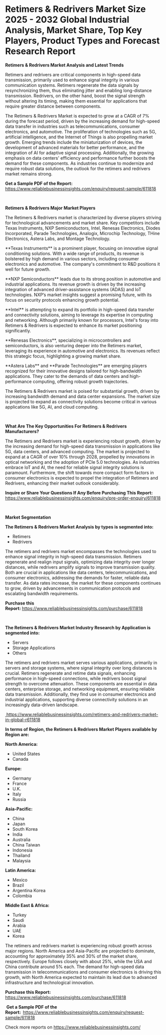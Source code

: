 <p><h1>Retimers & Redrivers Market Size 2025 - 2032 Global Industrial Analysis, Market Share, Top Key Players, Product Types and Forecast Research Report</h1></p><p><strong>Retimers & Redrivers Market Analysis and Latest Trends</strong></p>
<p><p>Retimers and redrivers are critical components in high-speed data transmission, primarily used to enhance signal integrity in various communication systems. Retimers regenerate the data signals by resynchronizing them, thus eliminating jitter and enabling long-distance transmission. Redrivers, on the other hand, boost the signal strength without altering its timing, making them essential for applications that require greater distance between components. </p><p>The Retimers & Redrivers Market is expected to grow at a CAGR of 7% during the forecast period, driven by the increasing demand for high-speed data transfer in industries such as telecommunications, consumer electronics, and automotive. The proliferation of technologies such as 5G, artificial intelligence, and the Internet of Things is also propelling market growth. Emerging trends include the miniaturization of devices, the development of advanced materials for better performance, and the integration of AI for adaptive signal processing. Additionally, the growing emphasis on data centers' efficiency and performance further boosts the demand for these components. As industries continue to modernize and require robust data solutions, the outlook for the retimers and redrivers market remains strong.</p></p>
<p><strong>Get a Sample PDF of the Report:&nbsp;</strong> <a href="https://www.reliablebusinessinsights.com/enquiry/request-sample/611818?utm_campaign=3128&utm_medium=2&utm_source=Github&utm_content=ia&utm_term=23032025&utm_id=retimers-redrivers">https://www.reliablebusinessinsights.com/enquiry/request-sample/611818</a></p>
<p>&nbsp;</p>
<p><strong>Retimers & Redrivers Major Market Players</strong></p>
<p><p>The Retimers & Redrivers market is characterized by diverse players striving for technological advancements and market share. Key competitors include Texas Instruments, NXP Semiconductors, Intel, Renesas Electronics, Diodes Incorporated, Parade Technologies, Analogix, Microchip Technology, THine Electronics, Astera Labs, and Montage Technology.</p><p>**Texas Instruments** is a prominent player, focusing on innovative signal conditioning solutions. With a wide range of products, its revenue is bolstered by high demand in various sectors, including consumer electronics and automotive. The company's commitment to R&D positions it well for future growth.</p><p>**NXP Semiconductors** leads due to its strong position in automotive and industrial applications. Its revenue growth is driven by the increasing integration of advanced driver-assistance systems (ADAS) and IoT technologies. NXP’s market insights suggest a promising future, with its focus on security protocols enhancing growth potential.</p><p>**Intel** is attempting to expand its portfolio in high-speed data transfer and connectivity solutions, aiming to leverage its expertise in computing and networking. Although primarily known for processors, Intel's foray into Retimers & Redrivers is expected to enhance its market positioning significantly.</p><p>**Renesas Electronics**, specializing in microcontrollers and semiconductors, is also venturing deeper into the Retimers market, leveraging its experience in automotive and electronics. Its revenues reflect this strategic focus, highlighting a growing market share.</p><p>**Astera Labs** and **Parade Technologies** are emerging players recognized for their innovative designs tailored for high-bandwidth applications. They cater to the demands of data centers and high-performance computing, offering robust growth trajectories.</p><p>The Retimers & Redrivers market is poised for substantial growth, driven by increasing bandwidth demand and data center expansions. The market size is projected to expand as connectivity solutions become critical in various applications like 5G, AI, and cloud computing.</p></p>
<p>&nbsp;</p>
<p><strong>What Are The Key Opportunities For Retimers & Redrivers Manufacturers?</strong></p>
<p><p>The Retimers and Redrivers market is experiencing robust growth, driven by the increasing demand for high-speed data transmission in applications like 5G, data centers, and advanced computing. The market is projected to expand at a CAGR of over 10% through 2028, propelled by innovations in optical networking and the adoption of PCIe 5.0 technologies. As industries embrace IoT and AI, the need for reliable signal integrity solutions is paramount. Furthermore, the shift towards more compact form factors in consumer electronics is expected to propel the integration of Retimers and Redrivers, enhancing their market outlook considerably.</p></p>
<p><strong>Inquire or Share Your Questions If Any Before Purchasing This Report:</strong> <a href="https://www.reliablebusinessinsights.com/enquiry/pre-order-enquiry/611818?utm_campaign=3128&utm_medium=2&utm_source=Github&utm_content=ia&utm_term=23032025&utm_id=retimers-redrivers">https://www.reliablebusinessinsights.com/enquiry/pre-order-enquiry/611818</a></p>
<p>&nbsp;</p>
<p><strong>Market Segmentation</strong></p>
<p><strong>The Retimers & Redrivers Market Analysis by types is segmented into:</strong></p>
<p><ul><li>Retimers</li><li>Redrivers</li></ul></p>
<p><p>The retimers and redrivers market encompasses the technologies used to enhance signal integrity in high-speed data transmission. Retimers regenerate and realign input signals, optimizing data integrity over longer distances, while redrivers amplify signals to improve transmission quality. Both are crucial in applications like data centers, telecommunications, and consumer electronics, addressing the demands for faster, reliable data transfer. As data rates increase, the market for these components continues to grow, driven by advancements in communication protocols and escalating bandwidth requirements.</p></p>
<p><strong>Purchase this Report:&nbsp;</strong><a href="https://www.reliablebusinessinsights.com/purchase/611818?utm_campaign=3128&utm_medium=2&utm_source=Github&utm_content=ia&utm_term=23032025&utm_id=retimers-redrivers">https://www.reliablebusinessinsights.com/purchase/611818</a></p>
<p>&nbsp;</p>
<p><strong>The Retimers & Redrivers Market Industry Research by Application is segmented into:</strong></p>
<p><ul><li>Servers</li><li>Storage Applications</li><li>Others</li></ul></p>
<p><p>The retimers and redrivers market serves various applications, primarily in servers and storage systems, where signal integrity over long distances is crucial. Retimers regenerate and retime data signals, enhancing performance in high-speed connections, while redrivers boost signal strength to overcome attenuation. These components are essential in data centers, enterprise storage, and networking equipment, ensuring reliable data transmission. Additionally, they find use in consumer electronics and industrial applications, supporting diverse connectivity solutions in an increasingly data-driven landscape.</p></p>
<p><a href="https://www.reliablebusinessinsights.com/retimers-and-redrivers-market-in-global-r611818?utm_campaign=3128&utm_medium=2&utm_source=Github&utm_content=ia&utm_term=23032025&utm_id=retimers-redrivers">&nbsp;https://www.reliablebusinessinsights.com/retimers-and-redrivers-market-in-global-r611818</a></p>
<p><strong>In terms of Region, the Retimers & Redrivers Market Players available by Region are:</strong></p>
<p>
    <p> <strong> North America: </strong>
        <ul>
            <li>United States</li>
            <li>Canada</li>
        </ul>
        </p> 
    <p> <strong> Europe: </strong>
        <ul>
            <li>Germany</li>
            <li>France</li>
            <li>U.K.</li>
            <li>Italy</li>
            <li>Russia</li>
        </ul>
        </p> 
    <p> <strong> Asia-Pacific: </strong>
        <ul>
            <li>China</li>
            <li>Japan</li>
            <li>South Korea</li>
            <li>India</li>
            <li>Australia</li>
            <li>China Taiwan</li>
            <li>Indonesia</li>
            <li>Thailand</li>
            <li>Malaysia</li>
        </ul>
        </p> 
    <p> <strong> Latin America: </strong>
        <ul>
            <li>Mexico</li>
            <li>Brazil</li>
            <li>Argentina Korea</li>
            <li>Colombia</li>
        </ul>
        </p> 
    <p> <strong> Middle East & Africa: </strong>
        <ul>
            <li>Turkey</li>
            <li>Saudi</li>
            <li>Arabia</li>
            <li>UAE</li>
            <li>Korea</li>
        </ul>
    </p>
    </p>
<p><p>The retimers and redrivers market is experiencing robust growth across major regions. North America and Asia-Pacific are projected to dominate, accounting for approximately 35% and 30% of the market share, respectively. Europe follows closely with about 25%, while the USA and China contribute around 5% each. The demand for high-speed data transmission in telecommunications and consumer electronics is driving this growth, with North America expected to maintain its lead due to advanced infrastructure and technological innovation.</p></p>
<p><strong>Purchase this Report: </strong><a href="https://www.reliablebusinessinsights.com/purchase/611818?utm_campaign=3128&utm_medium=2&utm_source=Github&utm_content=ia&utm_term=23032025&utm_id=retimers-redrivers">https://www.reliablebusinessinsights.com/purchase/611818</a></p>
<p>&nbsp;<strong>Get a Sample PDF of the Report:&nbsp;&nbsp;</strong><a href="https://www.reliablebusinessinsights.com/enquiry/request-sample/611818?utm_campaign=3128&utm_medium=2&utm_source=Github&utm_content=ia&utm_term=23032025&utm_id=retimers-redrivers">https://www.reliablebusinessinsights.com/enquiry/request-sample/611818</a></p>
<p><strong></strong></p>
<p>Check more reports on <a href="https://www.reliablebusinessinsights.com/?utm_campaign=3128&utm_medium=2&utm_source=Github&utm_content=ia&utm_term=23032025&utm_id=retimers-redrivers">https://www.reliablebusinessinsights.com/</a></p>
